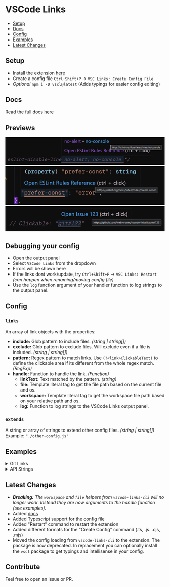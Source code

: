 # VSCode Links

- [Setup](#setup)
- [Docs](https://vscl.webry.com/getting-started.html)
- [Config](#config)
- [Examples](#examples)
- [Latest Changes](#latest-changes)

## Setup

- Install the extension [here](https://marketplace.visualstudio.com/items?itemName=webry.vsc-links)
- Create a config file `Ctrl+Shift+P` -> `VSC Links: Create Config File`
- _Optional_ `npm i -D vscl@latest` (Adds typings for easier config editing)

## Docs

Read the full docs [here](https://vscl.webry.com/getting-started.html)

## Previews

![](./previews/eslint-comment.png)
![](./previews/eslint-config.png)
![](./previews/out-git.png)

## Debugging your config

- Open the output panel
- Select `VSCode Links` from the dropdown
- Errors will be shown here
- If the links dont work/update, try `Ctrl+Shift+P` -> `VSC Links: Restart` _(can happen when renaming/moving config file)_
- Use the `log` function argument of your handler function to log strings to the output panel.

## Config

### `links`

An array of link objects with the properties:

- **include:** Glob pattern to include files. _(string | string[])_
- **exclude:** Glob pattern to exclude files. Will exclude even if a file is included. _(string | string[])_
- **pattern:** Regex pattern to match links. Use `(?<link>ClickableText)` to define the clickable area if its different from the whole regex match. _(RegExp)_
- **handle:** Function to handle the link. _(Function)_
  - **linkText:** Text matched by the pattern. _(string)_
  - **file:** Template literal tag to get the file path based on the current file and os.
  - **workspace:** Template literal tag to get the workspace file path based on your relative path and os.
  - **log:** Function to log strings to the VSCode Links output panel.

### `extends`

A string or array of strings to extend other config files. _(string | string[])_ Example: `"./other-config.js"`

## Examples

<details>
  <summary>Git Links</summary>
  You can create a config to open git issues in your browser like this:

```ts
import { type Config } from "vscl"

export default {
  links: [
    {
      include: "**/*.js",
      pattern: /git#\d+/g, // Clickable: "git#123"
      handle: ({ linkText }) => {
        const issue = linkText.replace("git#", "")
        return {
          target: `https://github.com/webry-com/vscode-links/issues/${issue}`,
        }
      },
    },
  ],
} satisfies Config
```

</details>

<details>
  <summary>API Strings</summary>
  Here is a config to open the python file based on an api route in frappe:

```ts
import { type Config } from "vscl"

export default {
  links: [
    {
      include: "*",
      pattern: /"(?<link>frappe(\.[^"'`]+)+)"/g, // Clickable: "frappe.core.doctype.user.user.get_timezones"
      handle: ({ linkText, workspace }) => {
        const parts = linkText.split(".")
        const apiName = parts.pop()
        return {
          target: workspace`${parts.join("/")}.py`,
          tooltip: `Open python file for the "${apiName}" API.`,
          jumpPattern: `def ${apiName}(`, // Jump to the function definition in user.py
        }
      },
    },
  ],
} satisfies Config
```

</details>

## Latest Changes

- _**Breaking:** The `workspace` and `file` helpers from `vscode-links-cli` will no longer work. Instead they are now arguments to the handle function (see examples)._
- Added [docs](https://vscl.webry.com/getting-started.html)
- Added Typescript support for the config file
- Added "Restart" command to restart the extension
- Added different formats for the "Create Config" command (.ts, .js. .cjs, .mjs)
- Moved the config loading from `vscode-links-cli` to the extension. The package is now deprecated. In replacement you can optionally install the `vscl` package to get typings and intellisense in your config.

## Contribute

Feel free to open an issue or PR.
